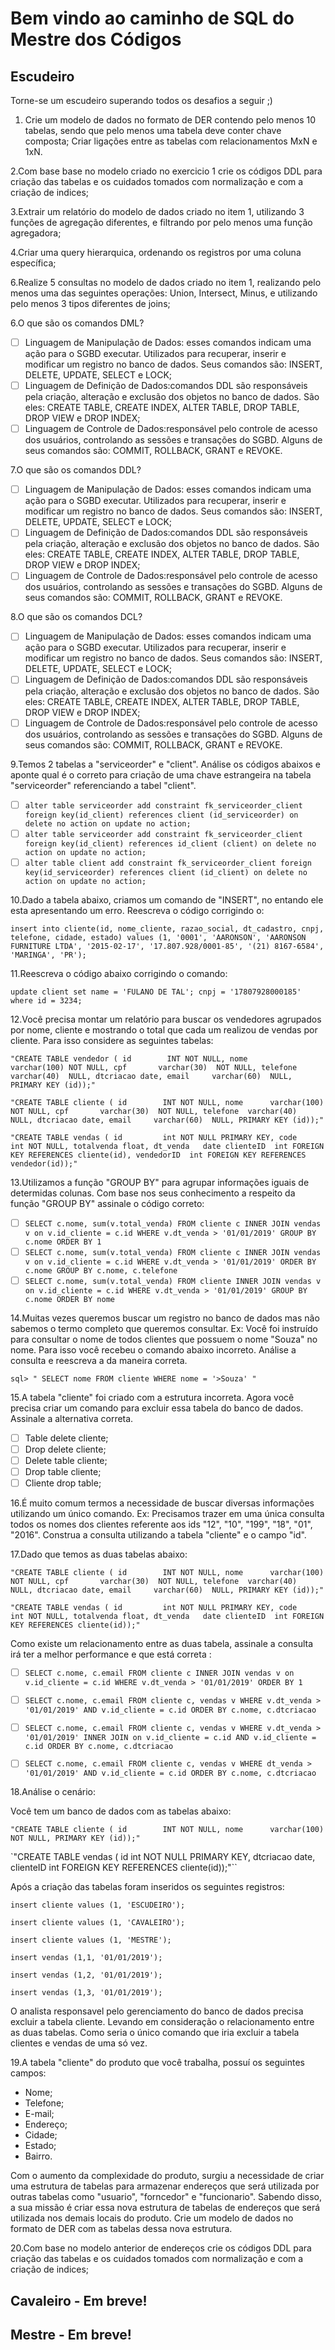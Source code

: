 # Bem vindo ao caminho de SQL do Mestre dos Códigos

## Escudeiro

Torne-se um escudeiro superando todos os desafios a seguir ;)

 1. Crie um modelo de dados no formato de DER contendo pelo menos 10 tabelas, sendo que pelo menos uma tabela deve conter chave composta; Criar ligações entre as tabelas com relacionamentos MxN e 1xN.

2.Com base base no modelo criado no exercicio 1 crie os códigos DDL para criação das tabelas e os cuidados tomados com normalização e com a criação de indices;

3.Extrair um relatório do modelo de dados criado no item 1, utilizando 3 funções de agregação diferentes, e filtrando por pelo menos uma função agregadora;

4.Criar uma query hierarquica, ordenando os registros por uma coluna específica;

6.Realize 5 consultas no modelo de dados criado no item 1, realizando pelo menos uma das seguintes operações: Union, Intersect, Minus, e utilizando pelo menos 3 tipos diferentes de joins;

6.O que são os comandos DML?

 - [ ] Linguagem de Manipulação de Dados: esses comandos indicam uma ação para o SGBD executar. Utilizados para recuperar, inserir e modificar um registro no banco de dados. Seus comandos são: INSERT, DELETE, UPDATE, SELECT e LOCK;
 - [ ] Linguagem de Definição de Dados:comandos DDL são responsáveis pela criação, alteração e exclusão dos objetos no banco de dados. São eles: CREATE TABLE, CREATE INDEX, ALTER TABLE, DROP TABLE, DROP VIEW e DROP INDEX;
 - [ ] Linguagem de Controle de Dados:responsável pelo controle de acesso dos usuários, controlando as sessões e transações do SGBD. Alguns de seus comandos são: COMMIT, ROLLBACK, GRANT e REVOKE.

7.O que são os comandos DDL?

 - [ ] Linguagem de Manipulação de Dados: esses comandos indicam uma ação para o SGBD executar. Utilizados para recuperar, inserir e modificar um registro no banco de dados. Seus comandos são: INSERT, DELETE, UPDATE, SELECT e LOCK;
 - [ ] Linguagem de Definição de Dados:comandos DDL são responsáveis pela criação, alteração e exclusão dos objetos no banco de dados. São eles: CREATE TABLE, CREATE INDEX, ALTER TABLE, DROP TABLE, DROP VIEW e DROP INDEX;
 - [ ] Linguagem de Controle de Dados:responsável pelo controle de acesso dos usuários, controlando as sessões e transações do SGBD. Alguns de seus comandos são: COMMIT, ROLLBACK, GRANT e REVOKE.

8.O que são os comandos DCL?

 - [ ] Linguagem de Manipulação de Dados: esses comandos indicam uma ação para o SGBD executar. Utilizados para recuperar, inserir e modificar um registro no banco de dados. Seus comandos são: INSERT, DELETE, UPDATE, SELECT e LOCK;
 - [ ] Linguagem de Definição de Dados:comandos DDL são responsáveis pela criação, alteração e exclusão dos objetos no banco de dados. São eles: CREATE TABLE, CREATE INDEX, ALTER TABLE, DROP TABLE, DROP VIEW e DROP INDEX;
 - [ ] Linguagem de Controle de Dados:responsável pelo controle de acesso dos usuários, controlando as sessões e transações do SGBD. Alguns de seus comandos são: COMMIT, ROLLBACK, GRANT e REVOKE.

9.Temos 2 tabelas a "serviceorder" e "client". Análise os códigos abaixos e aponte qual é o correto para criação de uma chave estrangeira na tabela "serviceorder" referenciando a tabel "client".

 - [ ] `alter table serviceorder add constraint fk_serviceorder_client
  foreign key(id_client)
    references client (id_serviceorder)
      on delete no action
      on update no action;`
 - [ ] `alter table serviceorder add constraint fk_serviceorder_client
  foreign key(id_client)
    references id_client (client)
      on delete no action
      on update no action;`
 - [ ] `alter table client add constraint fk_serviceorder_client
  foreign key(id_serviceorder)
    references client (id_client)
      on delete no action
      on update no action;`

10.Dado a tabela abaixo, criamos um comando de "INSERT", no entando ele esta apresentando um erro. Reescreva o código corrigindo o:

`insert into cliente(id, nome_cliente, razao_social, dt_cadastro, cnpj, telefone, cidade, estado)
values (1, '0001', 'AARONSON', 'AARONSON FURNITURE LTDA', '2015-02-17', '17.807.928/0001-85', '(21) 8167-6584', 'MARINGA', 'PR');`

11.Reescreva o código abaixo corrigindo o comando:

`update client set name = 'FULANO DE TAL'; cnpj = '17807928000185'
 where id = 3234;`

 12.Você precisa montar um relatório para buscar os vendedores agrupados por nome, cliente e mostrando o total que cada um realizou de vendas por cliente. Para isso considere as seguintes tabelas:

`"CREATE TABLE vendedor (
    id        INT NOT NULL,
    nome      varchar(100) NOT NULL,
    cpf       varchar(30)  NOT NULL,
    telefone  varchar(40)  NULL,
    dtcriacao date,
    email     varchar(60)  NULL,
    PRIMARY KEY (id));"`

`"CREATE TABLE cliente (
    id        INT NOT NULL,
    nome      varchar(100) NOT NULL,
    cpf       varchar(30)  NOT NULL,
    telefone  varchar(40)  NULL,
    dtcriacao date,
    email     varchar(60)  NULL,
    PRIMARY KEY (id));"`

`"CREATE TABLE vendas (
    id         int NOT NULL PRIMARY KEY,
    code       int NOT NULL,
    totalvenda float,
    dt_venda   date
    clienteID  int FOREIGN KEY REFERENCES cliente(id),
    vendedorID  int FOREIGN KEY REFERENCES vendedor(id));"`

13.Utilizamos a função "GROUP BY" para agrupar informações iguais de determidas colunas. Com base nos seus conhecimento a respeito da função "GROUP BY" assinale o código correto:

 - [ ] `SELECT c.nome, sum(v.total_venda)
       FROM cliente c
 INNER JOIN vendas v on v.id_cliente = c.id
      WHERE v.dt_venda > '01/01/2019'
   GROUP BY c.nome
   ORDER BY 1`
 - [ ] `SELECT c.nome, sum(v.total_venda)
       FROM cliente c
 INNER JOIN vendas v on v.id_cliente = c.id
      WHERE v.dt_venda > '01/01/2019'
   ORDER BY c.nome
   GROUP BY c.nome, c.telefone`
 - [ ] `SELECT c.nome, sum(v.total_venda)
       FROM cliente
 INNER JOIN vendas v on v.id_cliente = c.id
      WHERE v.dt_venda > '01/01/2019'
   GROUP BY c.nome
   ORDER BY nome`

14.Muitas vezes queremos buscar um registro no banco de dados mas não sabemos o termo completo que queremos consultar. Ex: Você foi instruído para consultar o nome de todos clientes que possuem o nome "Souza" no nome. Para isso você recebeu o comando abaixo incorreto. Análise a consulta e reescreva a da maneira correta.

`sql> " SELECT nome
         FROM cliente
        WHERE nome = '>Souza' "`

15.A tabela "cliente" foi criado com a estrutura incorreta. Agora você precisa criar um comando para excluir essa tabela do banco de dados. Assinale a alternativa correta.

 - [ ] Table delete cliente;
 - [ ] Drop delete cliente;
 - [ ] Delete table cliente;
 - [ ] Drop table cliente;
 - [ ] Cliente drop table;

16.É muito comum termos a necessidade de buscar diversas informações utilizando um único comando. Ex: Precisamos trazer em uma única consulta todos os nomes dos clientes referente aos ids "12", "10", "199", "18", "01", "2016". Construa a consulta utilizando a tabela "cliente" e o campo "id".

17.Dado que temos as duas tabelas abaixo:

`"CREATE TABLE cliente (
    id        INT NOT NULL,
    nome      varchar(100) NOT NULL,
    cpf       varchar(30)  NOT NULL,
    telefone  varchar(40)  NULL,
    dtcriacao date,
    email     varchar(60)  NULL,
    PRIMARY KEY (id));"`

`"CREATE TABLE vendas (
    id         int NOT NULL PRIMARY KEY,
    code       int NOT NULL,
    totalvenda float,
    dt_venda   date
    clienteID  int FOREIGN KEY REFERENCES cliente(id));"`

Como existe um relacionamento entre as duas tabela, assinale a consulta irá ter a melhor performance e que está correta :

 - [ ] `SELECT c.nome, c.email
       FROM cliente c
 INNER JOIN vendas v on v.id_cliente = c.id
      WHERE v.dt_venda > '01/01/2019'
      ORDER BY 1`

 - [ ] `SELECT c.nome, c.email
       FROM cliente c, vendas v
      WHERE v.dt_venda > '01/01/2019'
        AND v.id_cliente = c.id
      ORDER BY c.nome, c.dtcriacao`

 - [ ] `SELECT c.nome, c.email
       FROM cliente c, vendas v
      WHERE v.dt_venda > '01/01/2019'
 INNER JOIN on v.id_cliente = c.id
        AND v.id_cliente = c.id
      ORDER BY c.nome, c.dtcriacao`

 - [ ] `SELECT c.nome, c.email
       FROM cliente c, vendas v
      WHERE dt_venda > '01/01/2019'
        AND v.id_cliente = c.id
      ORDER BY c.nome, c.dtcriacao`

18.Análise o cenário:

Você tem um banco de dados com as tabelas abaixo:

`"CREATE TABLE cliente (
    id        INT NOT NULL,
    nome      varchar(100) NOT NULL,
    PRIMARY KEY (id));"`

`"CREATE TABLE vendas (
    id         int NOT NULL PRIMARY KEY,
    dtcriacao  date,
    clienteID  int FOREIGN KEY REFERENCES cliente(id));"``

Após a criação das tabelas foram inseridos os seguintes registros:

`insert cliente
values (1, 'ESCUDEIRO');`

`insert cliente
values (1, 'CAVALEIRO');`

`insert cliente
values (1, 'MESTRE');`

`insert vendas
(1,1, '01/01/2019');`

`insert vendas
(1,2, '01/01/2019');`

`insert vendas
(1,3, '01/01/2019');`

O analista responsavel pelo gerenciamento do banco de dados precisa excluir a tabela cliente. Levando em consideração o relacionamento entre as duas tabelas. Como seria o único comando que iria excluir a tabela clientes e vendas de uma só vez.

19.A tabela "cliente" do produto que você trabalha, possuí os seguintes campos:

- Nome;
- Telefone;
- E-mail;
- Endereço;
- Cidade;
- Estado;
- Bairro.

Com o aumento da complexidade do produto, surgiu a necessidade de criar uma estrutura de tabelas para armazenar endereços que será utilizada por outras tabelas como "usuario", "forncedor" e "funcionario". Sabendo disso, a sua missão é criar essa nova estrutura de tabelas de endereços que será utilizada nos demais locais do produto. Crie um modelo de dados no formato de DER com as tabelas dessa nova estrutura.

20.Com base no modelo anterior de endereços crie os códigos DDL para criação das tabelas e os cuidados tomados com normalização e com a criação de indices;

## Cavaleiro - Em breve!

## Mestre - Em breve!
